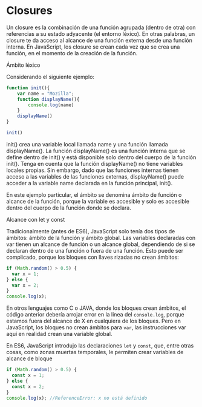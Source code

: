 # Closures

Un closure es la combinación de una función agrupada (dentro de otra) con referencias a su estado adyacente (el entorno léxico). En otras palabras, un closure te da acceso al alcance de una función externa desde una función interna. En JavaScript, los closure se crean cada vez que se crea una función, en el momento de la creación de la función.

Ámbito léxico

Considerando el siguiente ejemplo:

```javascript
function init(){
    var name = "Mozilla"; 
    function displayName(){
        console.log(name)
    }
    displayName()
}

init()
```

init() crea una variable local llamada name y una función llamada displayName(). La función displayName() es una función interna que se define dentro de init() y está disponible solo dentro del cuerpo de la función init(). Tenga en cuenta que la función displayName() no tiene variables locales propias. Sin embargo, dado que las funciones internas tienen acceso a las variables de las funciones externas, displayName() puede acceder a la variable name declarada en la función principal, init().

En este ejemplo particular, el ámbito se denomina ámbito de función o alcance de la función, porque la variable es accesible y solo es accesible dentro del cuerpo de la función donde se declara.

Alcance con let y const

Tradicionalmente (antes de ES6), JavaScript solo tenía dos tipos de ámbitos: ámbito de la función y ámbito global. Las variables declaradas con var tienen un alcance de función o un alcance global, dependiendo de si se declaran dentro de una función o fuera de una función. Esto puede ser complicado, porque los bloques con llaves rizadas no crean ámbitos:

```javascript
if (Math.random() > 0.5) {
  var x = 1;
} else {
  var x = 2;
}
console.log(x);
```

En otros lenguajes como C o JAVA, donde los bloques crean ámbitos, el código anterior debería arrojar error en la linea del `console.log`, porque estamos fuera del alcance de X en cualquiera de los bloques. Pero en JavaScript, los bloques no crean ámbitos para `var`, las instrucciones var aquí en realidad crean una variable global. 

En ES6, JavaScript introdujo las declaraciones `let` y `const`, que, entre otras cosas, como zonas muertas temporales, le permiten crear variables de alcance de bloque

```JAVASCRIPT
if (Math.random() > 0.5) {
  const x = 1;
} else {
  const x = 2;
}
console.log(x); //ReferenceError: x no está definido
```

